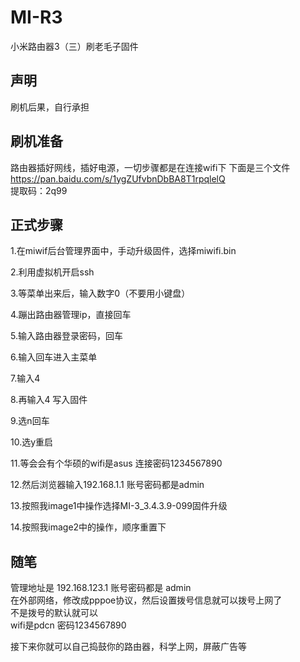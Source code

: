 # MI-R3
小米路由器3（三）刷老毛子固件

## 声明 
刷机后果，自行承担

## 刷机准备 
路由器插好网线，插好电源，一切步骤都是在连接wifi下 
下面是三个文件
https://pan.baidu.com/s/1ygZUfvbnDbBA8T1rpqlelQ<br>
提取码：2q99

## 正式步骤
1.在miwif后台管理界面中，手动升级固件，选择miwifi.bin

2.利用虚拟机开启ssh

3.等菜单出来后，输入数字0（不要用小键盘）

4.蹦出路由器管理ip，直接回车

5.输入路由器登录密码，回车

6.输入回车进入主菜单

7.输入4

8.再输入4 写入固件

9.选n回车

10.选y重启

11.等会会有个华硕的wifi是asus 连接密码1234567890

12.然后浏览器输入192.168.1.1 账号密码都是admin

13.按照我image1中操作选择MI-3_3.4.3.9-099固件升级

14.按照我image2中的操作，顺序重置下

## 随笔
管理地址是 192.168.123.1 账号密码都是 admin<br>
在外部网络，修改成pppoe协议，然后设置拨号信息就可以拨号上网了<br>
不是拨号的默认就可以<br>
wifi是pdcn 密码1234567890

接下来你就可以自己捣鼓你的路由器，科学上网，屏蔽广告等
